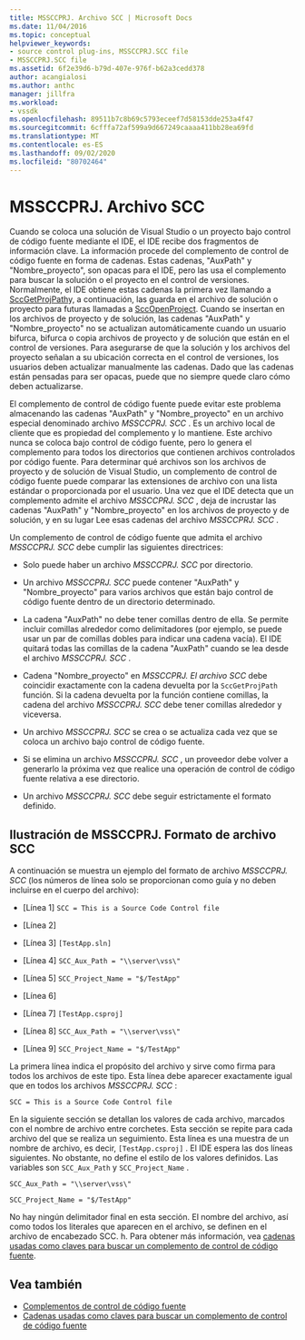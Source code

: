 ```yaml
---
title: MSSCCPRJ. Archivo SCC | Microsoft Docs
ms.date: 11/04/2016
ms.topic: conceptual
helpviewer_keywords:
- source control plug-ins, MSSCCPRJ.SCC file
- MSSCCPRJ.SCC file
ms.assetid: 6f2e39d6-b79d-407e-976f-b62a3cedd378
author: acangialosi
ms.author: anthc
manager: jillfra
ms.workload:
- vssdk
ms.openlocfilehash: 89511b7c8b69c5793eceef7d58153dde253a4f47
ms.sourcegitcommit: 6cfffa72af599a9d667249caaaa411bb28ea69fd
ms.translationtype: MT
ms.contentlocale: es-ES
ms.lasthandoff: 09/02/2020
ms.locfileid: "80702464"
---
```

# <a name="mssccprjscc-file"></a>MSSCCPRJ. Archivo SCC
Cuando se coloca una solución de Visual Studio o un proyecto bajo control de código fuente mediante el IDE, el IDE recibe dos fragmentos de información clave. La información procede del complemento de control de código fuente en forma de cadenas. Estas cadenas, "AuxPath" y "Nombre_proyecto", son opacas para el IDE, pero las usa el complemento para buscar la solución o el proyecto en el control de versiones. Normalmente, el IDE obtiene estas cadenas la primera vez llamando a [SccGetProjPath](../extensibility/sccgetprojpath-function.md)y, a continuación, las guarda en el archivo de solución o proyecto para futuras llamadas a [SccOpenProject](../extensibility/sccopenproject-function.md). Cuando se insertan en los archivos de proyecto y de solución, las cadenas "AuxPath" y "Nombre_proyecto" no se actualizan automáticamente cuando un usuario bifurca, bifurca o copia archivos de proyecto y de solución que están en el control de versiones. Para asegurarse de que la solución y los archivos del proyecto señalan a su ubicación correcta en el control de versiones, los usuarios deben actualizar manualmente las cadenas. Dado que las cadenas están pensadas para ser opacas, puede que no siempre quede claro cómo deben actualizarse.

 El complemento de control de código fuente puede evitar este problema almacenando las cadenas "AuxPath" y "Nombre_proyecto" en un archivo especial denominado archivo *MSSCCPRJ. SCC* . Es un archivo local de cliente que es propiedad del complemento y lo mantiene. Este archivo nunca se coloca bajo control de código fuente, pero lo genera el complemento para todos los directorios que contienen archivos controlados por código fuente. Para determinar qué archivos son los archivos de proyecto y de solución de Visual Studio, un complemento de control de código fuente puede comparar las extensiones de archivo con una lista estándar o proporcionada por el usuario. Una vez que el IDE detecta que un complemento admite el archivo *MSSCCPRJ. SCC* , deja de incrustar las cadenas "AuxPath" y "Nombre_proyecto" en los archivos de proyecto y de solución, y en su lugar Lee esas cadenas del archivo *MSSCCPRJ. SCC* .

 Un complemento de control de código fuente que admita el archivo *MSSCCPRJ. SCC* debe cumplir las siguientes directrices:

- Solo puede haber un archivo *MSSCCPRJ. SCC* por directorio.

- Un archivo *MSSCCPRJ. SCC* puede contener "AuxPath" y "Nombre_proyecto" para varios archivos que están bajo control de código fuente dentro de un directorio determinado.

- La cadena "AuxPath" no debe tener comillas dentro de ella. Se permite incluir comillas alrededor como delimitadores (por ejemplo, se puede usar un par de comillas dobles para indicar una cadena vacía). El IDE quitará todas las comillas de la cadena "AuxPath" cuando se lea desde el archivo *MSSCCPRJ. SCC* .

- Cadena "Nombre_proyecto" en *MSSCCPRJ. El archivo SCC* debe coincidir exactamente con la cadena devuelta por la `SccGetProjPath` función. Si la cadena devuelta por la función contiene comillas, la cadena del archivo *MSSCCPRJ. SCC* debe tener comillas alrededor y viceversa.

- Un archivo *MSSCCPRJ. SCC* se crea o se actualiza cada vez que se coloca un archivo bajo control de código fuente.

- Si se elimina un archivo *MSSCCPRJ. SCC* , un proveedor debe volver a generarlo la próxima vez que realice una operación de control de código fuente relativa a ese directorio.

- Un archivo *MSSCCPRJ. SCC* debe seguir estrictamente el formato definido.

## <a name="an-illustration-of-the-mssccprjscc-file-format"></a>Ilustración de MSSCCPRJ. Formato de archivo SCC
 A continuación se muestra un ejemplo del formato de archivo *MSSCCPRJ. SCC* (los números de línea solo se proporcionan como guía y no deben incluirse en el cuerpo del archivo):

- [Línea 1] `SCC = This is a Source Code Control file`

- [Línea 2]

- [Línea 3] `[TestApp.sln]`

- [Línea 4] `SCC_Aux_Path = "\\server\vss\"`

- [Línea 5] `SCC_Project_Name = "$/TestApp"`

- [Línea 6]

- [Línea 7] `[TestApp.csproj]`

- [Línea 8] `SCC_Aux_Path = "\\server\vss\"`

- [Línea 9] `SCC_Project_Name = "$/TestApp"`

 La primera línea indica el propósito del archivo y sirve como firma para todos los archivos de este tipo. Esta línea debe aparecer exactamente igual que en todos los archivos *MSSCCPRJ. SCC* :

 `SCC = This is a Source Code Control file`

 En la siguiente sección se detallan los valores de cada archivo, marcados con el nombre de archivo entre corchetes. Esta sección se repite para cada archivo del que se realiza un seguimiento. Esta línea es una muestra de un nombre de archivo, es decir, `[TestApp.csproj]` . El IDE espera las dos líneas siguientes. No obstante, no define el estilo de los valores definidos. Las variables son `SCC_Aux_Path` y `SCC_Project_Name` .

 `SCC_Aux_Path = "\\server\vss\"`

 `SCC_Project_Name = "$/TestApp"`

 No hay ningún delimitador final en esta sección. El nombre del archivo, así como todos los literales que aparecen en el archivo, se definen en el archivo de encabezado SCC. h. Para obtener más información, vea [cadenas usadas como claves para buscar un complemento de control de código fuente](../extensibility/strings-used-as-keys-for-finding-a-source-control-plug-in.md).

## <a name="see-also"></a>Vea también
- [Complementos de control de código fuente](../extensibility/source-control-plug-ins.md)
- [Cadenas usadas como claves para buscar un complemento de control de código fuente](../extensibility/strings-used-as-keys-for-finding-a-source-control-plug-in.md)
